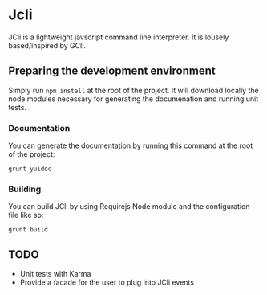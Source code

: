 # Jcli

JCli is a lightweight javscript command line interpreter. It is lousely based/inspired by GCli.

## Preparing the development environment
Simply run `npm install` at the root of the project. It will download locally the node modules necessary for generating the documenation and running unit tests.

### Documentation
You can generate the documentation by running this command at the root of the project:

`grunt yuidoc`

### Building
You can build JCli by using Requirejs Node module and the configuration file like so:

`grunt build`

## TODO
 - Unit tests with Karma
 - Provide a facade for the user to plug into JCli events
